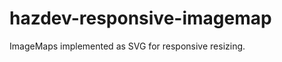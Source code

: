 hazdev-responsive-imagemap
==========================

ImageMaps implemented as SVG for responsive resizing.
